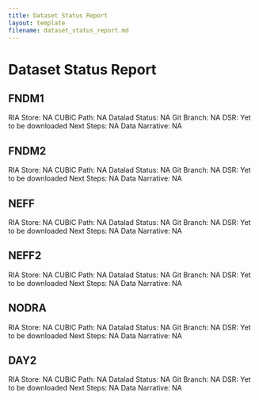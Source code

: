 ```yaml
---
title: Dataset Status Report
layout: template
filename: dataset_status_report.md
--- 
```


# Dataset Status Report

## FNDM1 
RIA Store: NA
CUBIC Path: NA
Datalad Status: NA
Git Branch: NA
DSR: Yet to be downloaded
Next Steps: NA
Data Narrative: NA

## FNDM2
RIA Store: NA
CUBIC Path: NA
Datalad Status: NA
Git Branch: NA
DSR: Yet to be downloaded
Next Steps: NA
Data Narrative: NA

## NEFF
RIA Store: NA
CUBIC Path: NA
Datalad Status: NA
Git Branch: NA
DSR: Yet to be downloaded
Next Steps: NA
Data Narrative: NA

## NEFF2
RIA Store: NA
CUBIC Path: NA
Datalad Status: NA
Git Branch: NA
DSR: Yet to be downloaded
Next Steps: NA
Data Narrative: NA

## NODRA
RIA Store: NA
CUBIC Path: NA
Datalad Status: NA
Git Branch: NA
DSR: Yet to be downloaded
Next Steps: NA
Data Narrative: NA

## DAY2
RIA Store: NA
CUBIC Path: NA
Datalad Status: NA
Git Branch: NA
DSR: Yet to be downloaded
Next Steps: NA
Data Narrative: NA